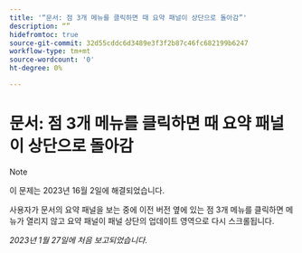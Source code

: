 ```yaml
---
title: '“문서: 점 3개 메뉴를 클릭하면 때 요약 패널이 상단으로 돌아감”'
description: “”
hidefromtoc: true
source-git-commit: 32d55cddc6d3489e3f3f2b87c46fc682199b6247
workflow-type: tm+mt
source-wordcount: '0'
ht-degree: 0%

---
```



# 문서: 점 3개 메뉴를 클릭하면 때 요약 패널이 상단으로 돌아감

>[!NOTE]
>
>이 문제는 2023년 16월 2일에 해결되었습니다.

사용자가 문서의 요약 패널을 보는 중에 이전 버전 옆에 있는 점 3개 메뉴를 클릭하면 메뉴가 열리지 않고 요약 패널이 패널 상단의 업데이트 영역으로 다시 스크롤됩니다.

_2023년 1월 27일에 처음 보고되었습니다._

